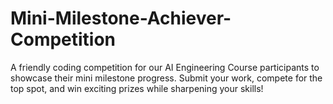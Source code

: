 # Mini-Milestone-Achiever-Competition
A friendly coding competition for our AI Engineering Course participants to showcase their mini milestone progress. Submit your work, compete for the top spot, and win exciting prizes while sharpening your skills!
